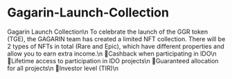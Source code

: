 # Gagarin-Launch-Collection
 Gagarin Launch Collection\n
To celebrate the launch of the GGR token (TGE), the GAGARIN team has created a limited NFT collection. There will be 2 types of NFTs in total (Rare and Epic), which have different properties and allow you to earn extra income.\n
🔹Cashback when participating in IDO\n
🔹Lifetime access to participation in IDO projects\n
🔹Guaranteed allocation for all projects\n
🔹Investor level (TIR)\n
